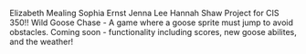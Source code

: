 Elizabeth Mealing
Sophia Ernst
Jenna Lee
Hannah Shaw
Project for CIS 350!!
Wild Goose Chase - A game where a goose sprite must jump to avoid obstacles.
Coming soon - functionality including scores, new goose abilites, and the weather!
